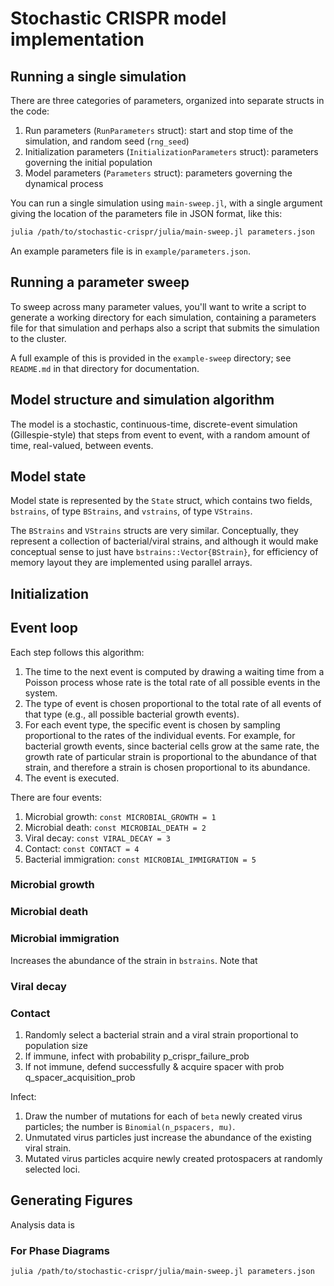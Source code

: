 # Stochastic CRISPR model implementation

## Running a single simulation

There are three categories of parameters, organized into separate structs in the code:

1. Run parameters (`RunParameters` struct): start and stop time of the simulation, and random seed (`rng_seed`)
2. Initialization parameters (`InitializationParameters` struct): parameters governing the initial population
3. Model parameters (`Parameters` struct): parameters governing the dynamical process

You can run a single simulation using `main-sweep.jl`, with a single argument giving the location of the parameters file in JSON format, like this:

```sh
julia /path/to/stochastic-crispr/julia/main-sweep.jl parameters.json
```

An example parameters file is in `example/parameters.json`.

## Running a parameter sweep

To sweep across many parameter values, you'll want to write a script to generate a working directory for each simulation, containing a parameters file for that simulation and perhaps also a script that submits the simulation to the cluster.

A full example of this is provided in the `example-sweep` directory; see `README.md` in that directory for documentation.

## Model structure and simulation algorithm

The model is a stochastic, continuous-time, discrete-event simulation (Gillespie-style) that steps from event to event, with a random amount of time, real-valued, between events.

## Model state

Model state is represented by the `State` struct, which contains two fields, `bstrains`, of type `BStrains`, and `vstrains`, of type `VStrains`.

The `BStrains` and `VStrains` structs are very similar.
Conceptually, they represent a collection of bacterial/viral strains, and although it would make conceptual sense to just have `bstrains::Vector{BStrain}`, for efficiency of memory layout they are implemented using parallel arrays.


## Initialization

## Event loop

Each step follows this algorithm:

1. The time to the next event is computed by drawing a waiting time from a Poisson process whose rate is the total rate of all possible events in the system.
2. The type of event is chosen proportional to the total rate of all events of that type (e.g., all possible bacterial growth events).
3. For each event type, the specific event is chosen by sampling proportional to the rates of the individual events. For example, for bacterial growth events, since bacterial cells grow at the same rate, the growth rate of particular strain is proportional to the abundance of that strain, and therefore a strain is chosen proportional to its abundance.
4. The event is executed.

There are four events:

1. Microbial growth: `const MICROBIAL_GROWTH = 1`
2. Microbial death: `const MICROBIAL_DEATH = 2`
3. Viral decay: `const VIRAL_DECAY = 3`
4. Contact: `const CONTACT = 4`
4. Bacterial immigration: `const MICROBIAL_IMMIGRATION = 5`

### Microbial growth

### Microbial death

### Microbial immigration

Increases the abundance of the strain in `bstrains`. Note that 

### Viral decay



### Contact

1. Randomly select a bacterial strain and a viral strain proportional to population size
2. If immune, infect with probability p_crispr_failure_prob
3. If not immune, defend successfully & acquire spacer with prob q_spacer_acquisition_prob

Infect:

1. Draw the number of mutations for each of `beta` newly created virus particles; the number is `Binomial(n_pspacers, mu)`.
2. Unmutated virus particles just increase the abundance of the existing viral strain.
3. Mutated virus particles acquire newly created protospacers at randomly selected loci.

## Generating Figures

Analysis data is

### For Phase Diagrams
```sh
julia /path/to/stochastic-crispr/julia/main-sweep.jl parameters.json
```
